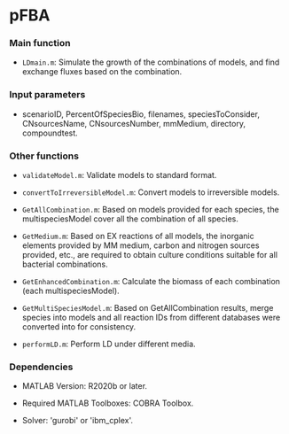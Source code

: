 # pFBA



### Main function

- `LDmain.m`:  Simulate the growth of the combinations of models, and find exchange fluxes based on the combination.


### Input parameters

- scenarioID, PercentOfSpeciesBio, filenames, speciesToConsider, CNsourcesName, CNsourcesNumber, mmMedium, directory, compoundtest.


### Other functions

- `validateModel.m`: Validate models to standard format.

- `convertToIrreversibleModel.m`: Convert models to irreversible models.

- `GetAllCombination.m`: Based on models provided for each species, the multispeciesModel cover all the combination of all species.

- `GetMedium.m`: Based on EX reactions of all models, the inorganic elements provided by MM medium, carbon and nitrogen sources provided, etc., are required to obtain culture conditions suitable for all bacterial combinations. 

- `GetEnhancedCombination.m`: Calculate the biomass of each combination (each multispeciesModel).

- `GetMultiSpeciesModel.m`: Based on GetAllCombination results, merge species into models and all reaction IDs from different databases were converted into for consistency.

- `performLD.m`: Perform LD under different media.

### Dependencies

- MATLAB Version: R2020b or later.

- Required MATLAB Toolboxes: COBRA Toolbox.
  
- Solver: 'gurobi' or 'ibm_cplex'.
